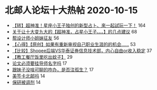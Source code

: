 # 北邮人论坛十大热帖 2020-10-15

- [【转】超神准！星座小王子独创的新型占卜、來一起試玩一下！](https://bbs.byr.cn/article/Constellations/326533) 164
- [关于让十大变九大的【超神准，占星小王子。。。】的几点建议](https://bbs.byr.cn/article/Talking/6232657) 68
- [帮设计师小姐妹征友](https://bbs.byr.cn/article/Friends/1973590) 56
- [【心得】【原创】如果有重新审视自己职业生涯的的机会……](https://bbs.byr.cn/article/BNU/14690) 53
- [【比较】Shopee后端VS华泰证券信息技术部，内心自由or收入稳定](https://bbs.byr.cn/article/Job/2105182) 37
- [【教工餐厅饭里吃出蚊子】](https://bbs.byr.cn/article/Food/508196) 29
- [论文必须要挂导师名字吗](https://bbs.byr.cn/article/Paper/41937) 17
- [跟妹子没啥可聊的咋办，是否注孤生？](https://bbs.byr.cn/article/Feeling/3155891) 17
- [美签卡北邮吗](https://bbs.byr.cn/article/GoAbroad/372955) 14
- [保研被调剂](https://bbs.byr.cn/article/AimGraduate/1198265) 14


